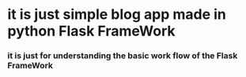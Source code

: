 # it is just simple blog app made in python Flask FrameWork

### it is just for understanding the basic work flow of the Flask FrameWork

